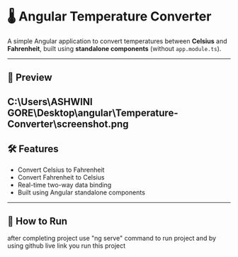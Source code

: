 # 🌡️ Angular Temperature Converter

A simple Angular application to convert temperatures between **Celsius** and **Fahrenheit**, built using **standalone components** (without `app.module.ts`).

---

## 📸 Preview

C:\Users\ASHWINI GORE\Desktop\angular\Temperature-Converter\screenshot.png
---

## 🛠️ Features

- Convert Celsius to Fahrenheit
- Convert Fahrenheit to Celsius
- Real-time two-way data binding
- Built using Angular standalone components

---

## 🚀 How to Run
after completing project use "ng serve" command to run project
and by using github live link you run this project 
